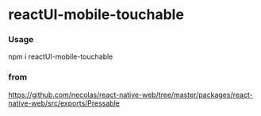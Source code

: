 # reactUI-mobile-touchable

### Usage

npm i reactUI-mobile-touchable

### from
https://github.com/necolas/react-native-web/tree/master/packages/react-native-web/src/exports/Pressable
